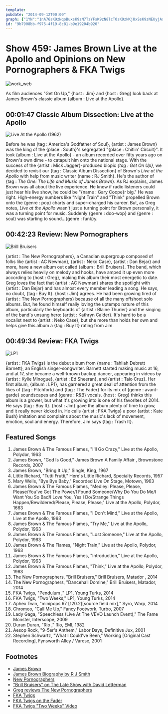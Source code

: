 ```yaml
---
template: 
pubdate: "2014-09-12T00:00"
graph: {"1YN":"1nA76sK9zNqoBuxsK9zN7TzYFsK9zN8lcT0sK9zNKjUxSsK9zNEUyjAsK9zN8lcT097qip97qipBHm1G97qipX6cfd","2AM":"6lpGPBQsAM6lpGP97qip6lpGPFSVEw6lpGPSf1nd6lpGPBBfE66lpGPY2IYY6lpGP7Mta86lpGPBFv8D6lpGPqGZ2v6lpGPOoIoZ97qipBHm1GBQsAMX6cfd97qipOoIoZ"}
id: "9b7908bb-f975-4f19-8c81-b9e19204b920"
---
```






# Show 459: James Brown Live at the Apollo and Opinions on New Pornographers & FKA Twigs

![work_web](https://static.soundopinions.org/images/2014/jamesbrown_web.jpg)

As film audiences "Get On Up," {host : Jim} and {host : Greg} look back at James Brown's classic album {album : Live at the Apollo}.



## 00:01:47 Classic Album Dissection: Live at the Apollo

![Live At the Apollo (1962)](https://static.soundopinions.org/assets/459/2Z0.jpg)

Before he was {tag : America's Godfather of Soul}, {artist : James Brown} was the king of the {place : South}'s segregated "{place : Chitlin' Circuit}". It took {album : Live at the Apollo} - an album recorded over fifty years ago on Brown's own dime - to catapult him onto the national stage. With the success of the {artist : Mick Jagger}-produced biopic *{tag : Get On Up}*, we decided to revisit our {tag : Classic Album Dissection} of Brown's *Live at the Apollo* with help from music writer {name : RJ Smith}. He's the author of {tag : *The One: The Life and Music of James Brown*}. As RJ explains, James Brown was all about the live experience. He knew if radio listeners could just hear his live show, he could be "{name : Gary Coope}r big." He was right. High-energy numbers like "Night Train" and "Think" propelled Brown onto the {genre : pop} charts and super-charged his career. But, as Greg notes, *Live at the Apollo* wasn't just a turning point for Brown personally, it was a turning point for music. Suddenly {genre : doo-wop} and {genre : soul} was starting to sound...{genre : funk}y.



## 00:42:23 Review: New Pornographers

![Brill Bruisers](https://static.soundopinions.org/assets/459/1YN0.jpg)

{artist : The New Pornographers}, a Canadian supergroup composed of folks like {artist : AC Newman}, {artist : Neko Case}, {artist : Dan Bejar} and more, have a new album out called {album : Brill Bruisers}. The band, which always relies heavily on melody and hooks, have amped it up even more according to {host : Greg}, making this album their most energetic to date. Greg loves the fact that {artist : AC Newman} shares the spotlight with {artist : Dan Bejar} and has almost every member leading a song. He says, no doubt, {tag : Buy It}. {host : Jim} agrees. He had been growing tired of {artist : The New Pornographers} because of all the many offshoot solo albums. But, he found himself really loving the uptempo nature of this album, particularly the keyboards of {artist : Blaine Thurier} and the singing of the band's unsung hero: {artist : Kathryn Calder}. It's hard to be a vocalist next to {artist : Neko Case}, but she more than holds her own and helps give this album a {tag : Buy It} rating from Jim.



## 00:49:34 Review: FKA Twigs

![LP1](https://static.soundopinions.org/assets/459/2AM0.png)

{artist : FKA Twigs} is the debut album from {name : Tahliah Debrett Barnett}, an English singer-songwriter. Barnett started making music at 16, and at 17, she became a well-known backup dancer, appearing in videos by {artist : Kylie Minogue}, {artist : Ed Sheeran}, and {artist : Taio Cruz}. Her first album, {album : LP1}, has garnered a great deal of attention from the likes of {tag : Pitchfork} and {tag : The Fader} for its mix of {genre : avant-garde} soundscapes and {genre : R&B} vocals. {host : Greg} thinks this album is a grower, but what it's growing into is one of his favorites of 2014. He says {tag : Buy It}. {host : Jim} gave the album plenty of time to grow, and it really never kicked in. He calls {artist : FKA Twigs} a poor {artist : Kate Bush} imitation and complains about the music's lack of movement, emotion, soul and energy. Therefore, Jim says  {tag : Trash It}.



## Featured Songs

1. James Brown & The Famous Flames, "I'll Go Crazy," Live at the Apollo, Polydor, 1963
2. James Brown, "God Is Good," James Brown A Family Affair , Brownstone Records, 2007
3. James Brown, "Bring It Up," Single, King, 1967
4. Little Richard, "Tutti Frutti," Here's Little Richard, Specialty Records, 1957
5. Mary Wells, "Bye Bye Baby," Recorded Live On Stage, Motown, 1963
6. James Brown & The Famous Flames, "Medley: Please, Please, Please/You've Got The Power/I Found Someone/Why Do You Do Me/I Want You So Bad/I Love You, Yes I Do/Strange Things Happen/Bewildered/Please, Please, Please," Live at the Apollo, Polydor, 1663
7. James Brown & The Famous Flames, "I Don't Mind," Live at the Apollo, Live at the Apollo, 1963
8. James Brown & The Famous Flames, "Try Me," Live at the Apollo, Polydor, 1963
9. James Brown & The Famous Flames, "Lost Someone," Live at the Apollo, Polydor, 1963
10. James Brown & The Flames, "Night Train," Live at the Apollo, Polydor, 1963
11. James Brown & The Famous Flames, "Introduction," Live at the Apollo, Polydor, 1963
12. James Brown & The Famous Flames, "Think," Live at the Apollo, Polydor, 1963
13. The New Pornographers, "Brill Bruisers," Brill Bruisers, Matador , 2014
14. The New Pornographers, "Dancehall Domine," Brill Bruisers, Matador, 2014
15. FKA Twigs, "Pendulum ," LP1, Young Turks, 2014
16. FKA Twigs, "Two Weeks," LP1, Young Turks, 2014
17. Aphex Twin, "minipops 67 [120.2][source field mix]," Syro, Warp, 2014
18. Chromeo, "Call Me Up," Fancy Footwork, Turbo, 2007
19. Lady Gaga, "Speechless (Live At The VEVO Launch Event)," The Fame Monster, Interscope, 2009
20. Duran Duran, "Rio ," Rio, EMI, 1982
21. Aesop Rock, "9-5er's Anthem," Labor Days, Definitive Jux, 2001
22. Stephen Schwartz, "What I Could've Been," Working [Original Cast Recording], Fynsworth Alley / Varese, 2001



## Footnotes

- [James Brown](http://www.jamesbrown.com/)
- [James Brown Biography by R J Smith](http://www.nytimes.com/2012/03/08/books/the-one-james-brown-biography-by-r-j-smith.html?_r=0)
- [New Pornographers](http://www.matadorrecords.com/the_new_pornographers)
- ["Brill Bruisers" on The Late Show with David Letterman](https://www.youtube.com/watch?v=9SaHXd4RhDs)
- [Greg reviews The New Pornographers](http://www.chicagotribune.com/topic/entertainment/music/the-new-pornographers-(music-group)-PECLB00000060634-topic.html)
- [FKA Twigs](http://f-k-a-twigs.tumblr.com/)
- [FKA Twigs on the Fader](http://www.thefader.com/artist/fka-twigs)
- [FKA Twigs "Two Weeks" Video](https://www.youtube.com/watch?v=3yDP9MKVhZc)